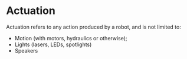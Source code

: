 # Actuation
Actuation refers to any action produced by a robot, and is not limited to:
- Motion (with motors, hydraulics or otherwise);
- Lights (lasers, LEDs, spotlights)
- Speakers
